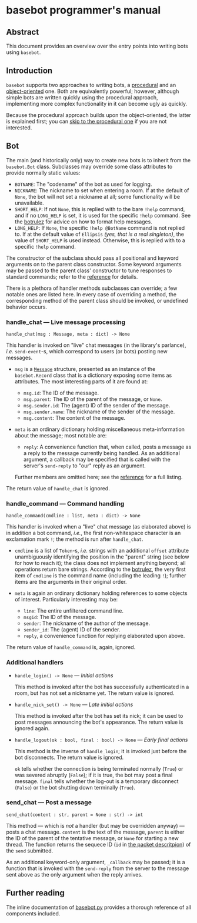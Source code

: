 # basebot programmer's manual

## Abstract

This document provides an overview over the entry points into writing bots
using `basebot`.

## Introduction

`basebot` supports two approaches to writing bots, a [procedural](#minibot)
and an [object-oriented](#bot) one. Both are equivalently powerful; however,
although simple bots are written quickly using the procedural approach,
implementing more complex functionality in it can become ugly as quickly.

Because the procedural approach builds upon the object-oriented, the latter
is explained first; you can [skip to the procedural one](#minibot) if you are
not interested.

## Bot

The main (and historically only) way to create new bots is to inherit from
the `basebot.Bot` class. Subclasses may override some class attributes to
provide normally static values:

- `BOTNAME`: The "codename" of the bot as used for logging.
- `NICKNAME`: The nickname to set when entering a room. If at the default of
  `None`, the bot will not set a nickname at all; some functionality will be
  unavailable.
- `SHORT_HELP`: If not `None`, this is replied with to the bare `!help`
  command, and if no `LONG_HELP` is set, it is used for the specific `!help`
  command. See the [botrulez](https://github.com/jedevc/botrulez) for advice
  on how to format help messages.
- `LONG_HELP`: If `None`, the specific `!help @BotName` command is not
  replied to. If at the default value of `Ellipsis` _(yes, that is a real
  singleton)_, the value of `SHORT_HELP` is used instead. Otherwise, this is
  replied with to a specific `!help` command.

The constructor of the subclass should pass all positional and keyword
arguments on to the parent class constructor. Some keyword arguments may be
passed to the parent class' constructor to tune responses to standard
commands; refer to the [reference](#further-reading) for details.

There is a plethora of handler methods subclasses can override; a few notable
ones are listed here. In every case of overriding a method, the corresponding
method of the parent class should be invoked, or undefined behavior occurs.

### handle_chat — Live message processing

    handle_chat(msg : Message, meta : dict) -> None

This handler is invoked on "live" chat messages (in the library's parlance),
_i.e._ `send-event`-s, which correspond to users (or bots) posting new
messages.

- `msg` is a [`Message`](http://api.euphoria.io/#message) structure,
  presented as an instance of the `basebot.Record` class that is a dictionary
  exposing some items as attributes. The most interesting parts of it are
  found at:
    - `msg.id`: The ID of the message.
    - `msg.parent`: The ID of the parent of the message, or `None`.
    - `msg.sender.id`: The (agent) ID of the sender of the message.
    - `msg.sender.name`: The nickname of the sender of the message.
    - `msg.content`: The content of the message.

- `meta` is an ordinary dictionary holding miscellaneous meta-information
  about the message; most notable are:
    - `reply`: A convenience function that, when called, posts a message
      as a reply to the message currently being handled. As an additional
      argument, a callback may be specified that is called with the server's
      `send-reply` to "our" reply as an argument.

    Further members are omitted here; see the [reference](#further-reading)
    for a full listing.

The return value of `handle_chat` is ignored.

### handle_command — Command handling

    handle_command(cmdline : list, meta : dict) -> None

This handler is invoked when a "live" chat message (as elaborated above) is
in addition a bot command, _i.e._, the first non-whitespace character is an
exclamation mark `!`; the method is run after `handle_chat`.

- `cmdline` is a list of `Token`-s, _i.e._ strings with an additional
  `offset` attribute unambiguously identifying the position in the "parent"
  string (see below for how to reach it); the class does not implement
  anything beyond; all operations return bare strings. According to the
  [botrulez](https://github.com/jedevc/botrulez), the very first item of
  `cmdline` is the command name (including the leading `!`); further items
  are the arguments in their original order.

- `meta` is again an ordinary dictionary holding references to some objects
  of interest. Particularly interesting may be:
    - `line`: The entire unfiltered command line.
    - `msgid`: The ID of the message.
    - `sender`: The nickname of the author of the message.
    - `sender_id`: The (agent) ID of the sender.
    - `reply`, a convenience function for replying elaborated upon above.

The return value of `handle_command` is, again, ignored.

### Additional handlers

- `handle_login() -> None` — *Initial actions*

    This method is invoked after the bot has successfully authenticated in a
    room, but has not set a nickname yet. The return value is ignored.

- `handle_nick_set() -> None` — *Late initial actions*

    This method is invoked after the bot has set its nick; it can be used to
    post messages announcing the bot's appearance. The return value is
    ignored again.

- `handle_logout(ok : bool, final : bool) -> None` — *Early final actions*

    This method is the inverse of `handle_login`; it is invoked just before
    the bot disconnects. The return value is ignored.

    `ok` tells whether the connection is being terminated normally (`True`)
    or was severed abruptly (`False`); if it is true, the bot may post a
    final message. `final` tells whether the log-out is a temporary
    disconnect (`False`) or the bot shutting down terminally (`True`).

### send_chat — Post a message

    send_chat(content : str, parent = None : str) -> int

This method — which is *not* a handler (but may be overridden anyway) — posts
a chat message. `content` is the text of the message, `parent` is either the
ID of the parent of the tentative message, or `None` for starting a new
thread. The function returns the sequece ID (`id` in [the packet
descritpion](http://api.euphoria.io/#packets)) of the `send` submitted.

As an additional keyword-only argument, `_callback` may be passed; it is a
function that is invoked with the `send-reply` from the server to the
message sent above as the only argument when the reply arrives.

## Further reading

The inline documentation of [basebot.py](basebot.py) provides a thorough
reference of all components included.
